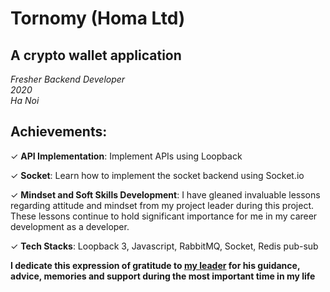 # Tornomy (Homa Ltd)

<!-- date: 26 Mar, 2024 -->
<!-- description: A crypto exchange -->
<!-- status: on-going -->
<!-- team_size: 9 -->

## A crypto wallet application <br/>
*Fresher Backend Developer* <br/>
*2020* <br/>
*Ha Noi* <br/>

## Achievements:

✓ **API Implementation**: Implement APIs using Loopback

✓ **Socket**: Learn how to implement the socket backend using Socket.io

✓ **Mindset and Soft Skills Development**: I have gleaned invaluable lessons regarding attitude and mindset from my project leader during this project.
These lessons continue to hold significant importance for me in my career development as a developer.

✓ **Tech Stacks**: Loopback 3, Javascript, RabbitMQ, Socket, Redis pub-sub

**I dedicate this expression of gratitude to [my leader](https://www.linkedin.com/in/tai-dong/) for his guidance, advice, memories and support during the most important time in my life**

